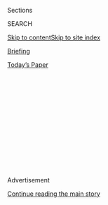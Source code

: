 <div id="app">

<div>

<div>

<div>

<div class="NYTAppHideMasthead css-1q2w90k e1suatyy0">

<div class="section css-ui9rw0 e1suatyy2">

<div class="css-eph4ug er09x8g0">

<div class="css-6n7j50">

</div>

<span class="css-1dv1kvn">Sections</span>

<div class="css-10488qs">

<span class="css-1dv1kvn">SEARCH</span>

</div>

[Skip to content](#site-content)[Skip to site
index](#site-index)

</div>

<div id="masthead-section-label" class="css-1wr3we4 eaxe0e00">

[Briefing](https://www.nytimes.com/interactive/2018/briefing/global-morning-briefing-newsletter-signup.html)

</div>

<div class="css-10698na e1huz5gh0">

</div>

</div>

<div id="masthead-bar-one" class="section hasLinks css-15hmgas e1csuq9d3">

<div class="css-uqyvli e1csuq9d0">

</div>

<div class="css-1uqjmks e1csuq9d1">

</div>

<div class="css-9e9ivx">

[](https://myaccount.nytimes.com/auth/login?response_type=cookie&client_id=vi)

</div>

<div class="css-1bvtpon e1csuq9d2">

[Today’s
Paper](https://www.nytimes.com/section/todayspaper)

</div>

</div>

</div>

</div>

<div data-aria-hidden="false">

<div id="site-content" data-role="main">

<div>

<div class="css-1aor85t" style="opacity:0.000000001;z-index:-1;visibility:hidden">

<div class="css-1hqnpie">

<div class="css-epjblv">

<span class="css-17xtcya">[Briefing](/interactive/2018/briefing/global-morning-briefing-newsletter-signup.html)</span><span class="css-x15j1o">|</span><span class="css-fwqvlz">Beirut
Blasts, Coronavirus, \#MeToo: Your Wednesday
Briefing</span>

</div>

<div class="css-k008qs">

<div class="css-1iwv8en">

<span class="css-18z7m18"></span>

<div>

</div>

</div>

<span class="css-1n6z4y">https://nyti.ms/30tt0qo</span>

<div class="css-1705lsu">

<div class="css-4xjgmj">

<div class="css-4skfbu" data-role="toolbar" data-aria-label="Social Media Share buttons, Save button, and Comments Panel with current comment count" data-testid="share-tools">

  - 
  - 
  - 
  - 
    
    <div class="css-6n7j50">
    
    </div>

  - 

</div>

</div>

</div>

</div>

</div>

</div>

<div id="NYT_TOP_BANNER_REGION" class="css-13pd83m">

</div>

<div id="top-wrapper" class="css-1sy8kpn">

<div id="top-slug" class="css-l9onyx">

Advertisement

</div>

[Continue reading the main
story](#after-top)

<div class="ad top-wrapper" style="text-align:center;height:100%;display:block;min-height:250px">

<div id="top" class="place-ad" data-position="top" data-size-key="top">

</div>

</div>

<div id="after-top">

</div>

</div>

<div>

<div id="sponsor-wrapper" class="css-1hyfx7x">

<div id="sponsor-slug" class="css-19vbshk">

Supported by

</div>

[Continue reading the main
story](#after-sponsor)

<div id="sponsor" class="ad sponsor-wrapper" style="text-align:center;height:100%;display:block">

</div>

<div id="after-sponsor">

</div>

</div>

<div class="css-186x18t">

</div>

<div class="css-1vkm6nb ehdk2mb0">

# Beirut Blasts, Coronavirus, \#MeToo: Your Wednesday Briefing

</div>

Here’s what you need to know.

<div class="css-18e8msd">

<div class="css-vp77d3 epjyd6m0">

<div class="css-hus3qt ey68jwv0" data-aria-hidden="true">

[![Isabella
Kwai](https://static01.nyt.com/images/2019/09/17/reader-center/author-isabella-kwai/author-isabella-kwai-thumbLarge.png
"Isabella Kwai")](https://www.nytimes.com/by/isabella-kwai)

</div>

<div class="css-1baulvz">

By [<span class="css-1baulvz last-byline" itemprop="name">Isabella
Kwai</span>](https://www.nytimes.com/by/isabella-kwai)

</div>

</div>

  - 
    
    <div class="css-ld3wwf e16638kd2">
    
    Aug. 5, 2020Updated <span class="css-epvm6">2:56 a.m.
    ET</span>
    
    </div>

  - 
    
    <div class="css-4xjgmj">
    
    <div class="css-pvvomx" data-role="toolbar" data-aria-label="Social Media Share buttons, Save button, and Comments Panel with current comment count" data-testid="share-tools">
    
      - 
      - 
      - 
      - 
        
        <div class="css-6n7j50">
        
        </div>
    
      - 
    
    </div>
    
    </div>

</div>

</div>

<div class="section meteredContent css-1r7ky0e" name="articleBody" itemprop="articleBody">

<div class="css-1fanzo5 StoryBodyCompanionColumn">

<div class="css-53u6y8">

(Want to get this briefing by email? Here’s the
[sign-up](https://www.nytimes.com/morning-briefing).)

> Good morning.
> 
> We’re covering the aftermath of the **Beirut** explosions,
> eyebrow-raising appointments to Britain’s **House of Lords** and a
> tough new lockdown in
**Australia**.

</div>

</div>

<div style="max-width:100%;margin:0 auto">

<div class="css-17dprlf" data-id="100000004069963" data-slug="morning-briefing-weather-module" style="max-width:600px">

</div>

</div>

<div class="css-1fanzo5 StoryBodyCompanionColumn">

<div class="css-53u6y8">

-----

</div>

</div>

<div class="css-79elbk" data-testid="photoviewer-wrapper">

<div class="css-z3e15g" data-testid="photoviewer-wrapper-hidden">

</div>

<div class="css-1a48zt4 ehw59r15" data-testid="photoviewer-children">

![<span class="css-16f3y1r e13ogyst0" data-aria-hidden="true">The port
in Beirut on
Tuesday.  </span><span class="css-cnj6d5 e1z0qqy90" itemprop="copyrightHolder"><span class="css-1ly73wi e1tej78p0">Credit...</span><span>Agence
France-Presse — Getty
Images</span></span>](https://static01.nyt.com/images/2020/08/04/briefing/05briefing-asia-slide-89DA/05briefing-asia-slide-89DA-articleLarge.jpg?quality=75&auto=webp&disable=upscale)

</div>

</div>

<div class="css-1fanzo5 StoryBodyCompanionColumn">

<div class="css-53u6y8">

## Enormous explosion shatters central Beirut

A massive shock wave [rocked the center of the Lebanese
capital](https://www.nytimes.com/2020/08/04/world/middleeast/beirut-explosion-blast.html?action=click&module=Top%20Stories&pgtype=Homepage)
on Tuesday, damaging buildings miles away and sending a giant pink cloud
skyward near the port. At least 78 people were killed and 4,000 injured,
Lebanon’s health minister said.

</div>

</div>

<div class="css-1fanzo5 StoryBodyCompanionColumn">

<div class="css-53u6y8">

With the wounded still streaming into hospitals and the search for
missing people underway, [the toll was expected to
rise](https://www.nytimes.com/2020/08/04/world/middleeast/beirut-explosion-blast.html?action=click&module=Top%20Stories&pgtype=Homepage).
Hospitals were so overwhelmed that they were turning wounded people
away.

There were two blasts within moments of each other, the second one much
larger. Prime Minister Hassan Diab said Wednesday would be a national
day of mourning. Images show [the extent of the
devastation](https://www.nytimes.com/2020/08/04/world/middleeast/beirut-lebanon-explosions-photos.html).

**The cause:** An estimated 2,750 tons of ammonium nitrate, commonly
used in fertilizer and bombs, had been kept in a depot at the blast site
for six years, top officials said. “Those responsible will pay a price
for this catastrophe,” said Mr. Diab, who hinted that neglect had led to
the disaster.

**First-person account:** Our correspondent Vivian Yee was at home [when
the blast shook her
building](https://www.nytimes.com/2020/08/04/world/middleeast/lebanon-explosion-beirut.html),
leaving her bloodied and dazed. The Lebanese who helped her in the hours
that followed “had the heartbreaking steadiness” that comes from
experience with catastrophe, she wrote. “Nearly all of them were
strangers, yet they treated me like a
friend.”

</div>

</div>

<div class="css-1fanzo5 StoryBodyCompanionColumn">

<div class="css-53u6y8">

-----

</div>

</div>

<div class="css-79elbk" data-testid="photoviewer-wrapper">

<div class="css-z3e15g" data-testid="photoviewer-wrapper-hidden">

</div>

<div class="css-1a48zt4 ehw59r15" data-testid="photoviewer-children">

<div class="css-1xdhyk6 erfvjey0">

<span class="css-1ly73wi e1tej78p0">Image</span>

<div class="css-zjzyr8">

<div data-testid="lazyimage-container" style="height:257.77777777777777px">

</div>

</div>

</div>

<span class="css-16f3y1r e13ogyst0" data-aria-hidden="true">The Houses
of Parliament in
London.</span><span class="css-cnj6d5 e1z0qqy90" itemprop="copyrightHolder"><span class="css-1ly73wi e1tej78p0">Credit...</span><span>Andrew
Testa for The New York Times</span></span>

</div>

</div>

<div class="css-1fanzo5 StoryBodyCompanionColumn">

<div class="css-53u6y8">

## House of Lords list revives cronyism concerns

One is a Russian-born British newspaper baron whose father was once a
K.G.B. officer. Another is the [prime minister’s younger
brother](https://www.nytimes.com/2020/08/04/world/house-of-lords-boris-johnson.html).

Theirs are among the names on Prime Minister Boris Johnson’s first list
of appointments to the House of Lords. The handing out of peerages, as
the lifetime appointments are called, is one of Britain’s most
dependable displays of cronyism, regardless of who the prime minister
is.

But critics say Mr. Johnson’s nominations could further undermine the
credibility of the long-troubled institution. He created 36 new peers,
the second-highest number in more than two decades, bringing the chamber
to nearly 800 members. He also nominated Brexit supporters from the
opposition Labor Party, which could have unpredictable results.

**Why it matters:** At its best, the House of Lords serves as a check on
the more unruly House of Commons. In recent decades, though, it has
become known mainly as a sinecure for well-connected types and wealthy
donors.

-----

</div>

</div>

<div class="css-79elbk" data-testid="photoviewer-wrapper">

<div class="css-z3e15g" data-testid="photoviewer-wrapper-hidden">

</div>

<div class="css-1a48zt4 ehw59r15" data-testid="photoviewer-children">

<div class="css-1xdhyk6 erfvjey0">

<span class="css-1ly73wi e1tej78p0">Image</span>

<div class="css-zjzyr8">

<div data-testid="lazyimage-container" style="height:253.26666666666665px">

</div>

</div>

</div>

<span class="css-16f3y1r e13ogyst0" data-aria-hidden="true">Police
officers and soldiers on patrol in Melbourne on
Sunday.</span><span class="css-cnj6d5 e1z0qqy90" itemprop="copyrightHolder"><span class="css-1ly73wi e1tej78p0">Credit...</span><span>William
West/Agence France-Presse — Getty Images</span></span>

</div>

</div>

<div class="css-1fanzo5 StoryBodyCompanionColumn">

<div class="css-53u6y8">

## Melbourne tries ‘shock and awe’ as virus surges

Australia’s second-largest city has imposed some of the toughest
restrictions in the world to beat back a new wave of coronavirus
infections. Officials are promising a “[shock and awe” attack on the
virus](https://www.nytimes.com/2020/08/04/world/australia/coronavirus-melbourne-lockdown.html)
that will last at least six weeks.

There are signs that people in Melbourne are getting fed up. Our Sydney
bureau chief writes that “the new waves of restrictions feel to many
like a bombing raid that just won’t end.” A door-to-door campaign to
check in on 3,000 people who had contracted the virus found that 800 of
them were not at home.

The police are facing opposition as they enforce the rules. Officers
recently smashed the windows of cars and pulled people out after they
refused to provide their names and addresses.

**The second wave**: Melbourne thought it had beat the virus in June.
But the city’s hotel quarantine program broke down, with travelers
passing the virus to security guards, who carried it to their
neighborhoods.

**Details:** Under the new restrictions, stores will close, schools will
return to at-home instruction and restaurants will offer only takeaway
or delivery. An 8 p.m. curfew is in place. The outbreak in the state of
Victoria, whose capital is Melbourne, peaked at 753 new cases on July 30
and has hovered at about 500 a day ever since.

Here are the [latest
updates](https://www.nytimes.com/2020/08/04/world/coronavirus-covid-19.html?action=click&module=Top%20Stories&pgtype=Homepage)
and
[maps](https://www.nytimes.com/interactive/2020/world/coronavirus-maps.html)
of the pandemic.

In other developments:

  - Recent studies of [patients with severe Covid-19
    cases](https://www.nytimes.com/2020/08/04/health/coronavirus-immune-system.html)
    found that their immune systems unleashed a misguided barrage of
    weapons that could wreak havoc on healthy tissues.

  - After Russia announced a vaccination program set for October,
    raising concerns that inoculations may begin before tests are
    complete, the World Health Organization urged it to follow
    guidelines for [producing safe and effective
    vaccines](https://www.nytimes.com/2020/08/04/world/coronavirus-covid-19.html?action=click&module=Top%20Stories&pgtype=Homepage#link-7bfa12a5).

  - Two preliminary studies of an experimental vaccine in the U.S. have
    [yielded encouraging
    results,](https://www.nytimes.com/2020/08/04/world/coronavirus-cases.html?action=click&module=Top%20Stories&pgtype=Homepage#link-1228a480)
    said Novovax, the company developing the
vaccine.

### If you have 8 minutes, this is worth it

## A \#MeToo moment for gymnasts

</div>

</div>

<div class="css-79elbk" data-testid="photoviewer-wrapper">

<div class="css-z3e15g" data-testid="photoviewer-wrapper-hidden">

</div>

<div class="css-1a48zt4 ehw59r15" data-testid="photoviewer-children">

<div class="css-1xdhyk6 erfvjey0">

<span class="css-1ly73wi e1tej78p0">Image</span>

<div class="css-zjzyr8">

<div data-testid="lazyimage-container" style="height:257.77777777777777px">

</div>

</div>

</div>

<span class="css-cnj6d5 e1z0qqy90" itemprop="copyrightHolder"><span class="css-1ly73wi e1tej78p0">Credit...</span><span>Andrew
Testa for The New York Times</span></span>

</div>

</div>

<div class="css-1fanzo5 StoryBodyCompanionColumn">

<div class="css-53u6y8">

At a time when the Tokyo Olympics should have been taking place,
gymnasts have been speaking out about [verbal and physical abuse by
coaches.](https://www.nytimes.com/2020/08/03/sports/olympics/gymnastics-abuse-athlete-a.html)

</div>

</div>

<div class="css-1fanzo5 StoryBodyCompanionColumn">

<div class="css-53u6y8">

Chloe Gilliland, 29, a former member of the Australian national team,
said she considered suicide as a teenager after coaches said she was “a
bad child” because she was too heavy.<span class="css-8l6xbc evw5hdy0">
</span>Catherine Lyons, 19, once a top junior competitor for Britain,
said coaches would hit her and harass her about her weight, and even
shut her inside a cupboard for crying when she was a child. Above, Lisa
Mason, a 2000 British Olympian, said many gymnasts “are done with
normalizing the abuse that we were told was needed to make champions.”

The gymnasts’ stories are part of a push for change empowered by the
\#MeToo movement. National gymnastics federations in Britain, Australia,
the Netherlands and Belgium say they are trying to curb abuses.

### Here’s what else is happening

**Pakistan:** Hindus in the country often face discrimination in
housing, jobs and access to government programs. Now, community leaders
say economic hardship is driving [an uptick in conversions to
Islam](https://www.nytimes.com/2020/08/04/world/asia/pakistan-hindu-conversion.html).

**Disney:** The company reported doomsday financial results on Tuesday,
with padlocked theme parks, idled cruise ships and postponed film
releases all [contributing to $4.72 billion in quarterly
losses](https://www.nytimes.com/live/2020/08/04/business/stock-market-today-coronavirus#disney-lost-4-7-billion-last-quarter-but-its-newest-business-was-a-big-hit).
But with people at home, its streaming business has
grown.

</div>

</div>

<div class="css-79elbk" data-testid="photoviewer-wrapper">

<div class="css-z3e15g" data-testid="photoviewer-wrapper-hidden">

</div>

<div class="css-1a48zt4 ehw59r15" data-testid="photoviewer-children">

<div class="css-1xdhyk6 erfvjey0">

<span class="css-1ly73wi e1tej78p0">Image</span>

<div class="css-zjzyr8">

<div data-testid="lazyimage-container" style="height:257.77777777777777px">

</div>

</div>

</div>

<span class="css-cnj6d5 e1z0qqy90" itemprop="copyrightHolder"><span class="css-1ly73wi e1tej78p0">Credit...</span><span>Australian
Defence Force, via Agence France-Presse — Getty Images</span></span>

</div>

</div>

<div class="css-1fanzo5 StoryBodyCompanionColumn">

<div class="css-53u6y8">

**Snapshot:** Above, an Australian Army helicopter landing on the
Micronesian island of Pulap to rescue three stranded sailors on Sunday.
If you’re ever in their shoes, remember that [writing SOS in giant
letters on the sand can actually
work](https://www.nytimes.com/2020/08/04/world/australia/sos-pacific-island.html).

**What we’re reading:** This [article in Harper’s
Magazine](https://harpers.org/archive/2020/08/all-my-pronouns-the-singular-they/)
on the use of they/them as gender-neutral pronouns. “This beautifully
written essay, with its deep insight into the history of pronouns and
their usage and its gentle humor, helped me to accept and understand the
beauty of ‘they’ in its singular form,” Melissa Eddy, our Berlin
correspondent,
writes.

</div>

</div>

<div class="css-1fanzo5 StoryBodyCompanionColumn">

<div class="css-53u6y8">

### Now, a break from the news

</div>

</div>

<div class="css-79elbk" data-testid="photoviewer-wrapper">

<div class="css-z3e15g" data-testid="photoviewer-wrapper-hidden">

</div>

<div class="css-1a48zt4 ehw59r15" data-testid="photoviewer-children">

<div class="css-1xdhyk6 erfvjey0">

<span class="css-1ly73wi e1tej78p0">Image</span>

<div class="css-zjzyr8">

<div data-testid="lazyimage-container" style="height:257.77777777777777px">

</div>

</div>

</div>

<span class="css-cnj6d5 e1z0qqy90" itemprop="copyrightHolder"><span class="css-1ly73wi e1tej78p0">Credit...</span><span>Con
Poulos for The New York Times</span></span>

</div>

</div>

<div class="css-1fanzo5 StoryBodyCompanionColumn">

<div class="css-53u6y8">

**Cook:** This [tomato and peach salad with whipped goat
cheese](https://cooking.nytimes.com/recipes/1020367-tomato-and-peach-salad-with-whipped-goat-cheese)
works as a starter, a side or a supper, piled on top of grilled bread.

**Watch:** The new documentary [“Creem: America’s Only Rock ’n’ Roll
Magazine”](https://www.nytimes.com/2020/08/03/arts/music/creem-magazine-documentary.html?action=click&module=RelatedLinks&pgtype=collection)
traces the rise and fall of the irreverent, boundary-smashing music
publication from the 1970s.

**Do:** In-person job interviews went away when the pandemic closed so
many offices. If you’re a job seeker, here are tips on [acing an online
interview.](https://www.nytimes.com/2020/08/03/business/online-job-interview-tips.html)

[*At Home has our full collection of
ideas*](https://www.nytimes.com/spotlight/at-home) *on what to read,
cook, watch and do.*

### And now for the Back Story on …

## Examining medical bills during a pandemic

*Americans have been battling surprise medical bills for coronavirus
treatment for nearly as long as they’ve been fighting the virus itself,
according to Sarah Kliff, our investigative reporter on health issues.*

*So she started a project that uses those bills, sent by readers, to
examine the cost of testing and treatment. We’ll be sharing their
stories as we explore how the virus outbreak is changing health care in
the U.S. Here’s* [*what she wrote about the
project*](https://www.nytimes.com/2020/08/03/reader-center/coronavirus-medical-bills.html)*.*

I’m a reporter who has been writing articles about those bills since
mid-February. My first article focused on an American man and his
3-year-old daughter who faced more than $3,900 in bills for care
received during a government-mandated
quarantine.

</div>

</div>

<div class="css-79elbk" data-testid="photoviewer-wrapper">

<div class="css-z3e15g" data-testid="photoviewer-wrapper-hidden">

</div>

<div class="css-1a48zt4 ehw59r15" data-testid="photoviewer-children">

<div class="css-1xdhyk6 erfvjey0">

<span class="css-1ly73wi e1tej78p0">Image</span>

<div class="css-zjzyr8">

<div data-testid="lazyimage-container" style="height:258.4222222222222px">

</div>

</div>

</div>

<span class="css-cnj6d5 e1z0qqy90" itemprop="copyrightHolder"><span class="css-1ly73wi e1tej78p0">Credit...</span><span>Scott
Gelber</span></span>

</div>

</div>

<div class="css-1fanzo5 StoryBodyCompanionColumn">

<div class="css-53u6y8">

“I assumed it was all being paid for,” the man, [Frank
Wucinski,](https://www.nytimes.com/2020/02/29/upshot/coronavirus-surprise-medical-bills.html)said
at the time. “We didn’t have a choice. When the bills showed up, it was
just a pit in my stomach, like, ‘How do I pay for this?’”

Since then, my colleagues and I have written about $2,315 coronavirus
tests and $401,886 bills for treatment. We’ve discovered that the price
of a coronavirus test can vary by 2,700 percent within the same
emergency room.

I’ve run similar projects that have inspired legislation and demystified
American medical billing. Because health care providers keep their
prices secret, bills play a critical role in helping us understand how
Americans are grappling with medical costs during the health crisis.

-----

> That’s it for this briefing. See you next time.
> 
> — Isabella

-----

**Thank you**  
To Theodore Kim and Jahaan Singh for the break from the
news.<span class="css-8l6xbc evw5hdy0"> </span>You can reach the team at
[briefing@nytimes.com](mailto:briefing+midnight@nytimes.com?subject=Briefing%20Feedback).

**P.S.**  
• We’re listening to “[The Daily](https://www.nytimes.com/thedaily).”
Our latest episode is about the lessons that state elections held during
the pandemic offer for the U.S. presidential vote in November.  
• Here’s today’s [Mini Crossword
puzzle](https://www.nytimes.com/crosswords/game/mini), and a clue: \_\_
Tzu (dog) (four letters). [You can find all our puzzles
here](https://www.nytimes.com/crosswords).  
• Taylor Lorenz, one of our tech reporters, spoke to “Entertainment
Tonight” about whether [TikTok could be shut
down.](https://www.etonline.com/could-tiktok-really-get-shut-down-heres-what-you-need-to-know-150710)

</div>

</div>

</div>

<div>

</div>

<div>

</div>

<div>

</div>

<div>

<div id="bottom-wrapper" class="css-1ede5it">

<div id="bottom-slug" class="css-l9onyx">

Advertisement

</div>

[Continue reading the main
story](#after-bottom)

<div id="bottom" class="ad bottom-wrapper" style="text-align:center;height:100%;display:block;min-height:90px">

</div>

<div id="after-bottom">

</div>

</div>

</div>

</div>

</div>

## Site Index

<div>

</div>

## Site Information Navigation

  - [© <span>2020</span> <span>The New York Times
    Company</span>](https://help.nytimes.com/hc/en-us/articles/115014792127-Copyright-notice)

<!-- end list -->

  - [NYTCo](https://www.nytco.com/)
  - [Contact
    Us](https://help.nytimes.com/hc/en-us/articles/115015385887-Contact-Us)
  - [Work with us](https://www.nytco.com/careers/)
  - [Advertise](https://nytmediakit.com/)
  - [T Brand Studio](http://www.tbrandstudio.com/)
  - [Your Ad
    Choices](https://www.nytimes.com/privacy/cookie-policy#how-do-i-manage-trackers)
  - [Privacy](https://www.nytimes.com/privacy)
  - [Terms of
    Service](https://help.nytimes.com/hc/en-us/articles/115014893428-Terms-of-service)
  - [Terms of
    Sale](https://help.nytimes.com/hc/en-us/articles/115014893968-Terms-of-sale)
  - [Site
    Map](https://spiderbites.nytimes.com)
  - [Help](https://help.nytimes.com/hc/en-us)
  - [Subscriptions](https://www.nytimes.com/subscription?campaignId=37WXW)

</div>

</div>

</div>

</div>
